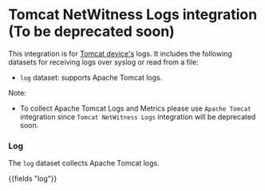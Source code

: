 # Tomcat NetWitness Logs integration (To be deprecated soon)

This integration is for [Tomcat device's](https://tomcat.apache.org/tomcat-10.0-doc/logging.html) logs. It includes the following
datasets for receiving logs over syslog or read from a file:

- `log` dataset: supports Apache Tomcat logs.

Note:
- To collect Apache Tomcat Logs and Metrics please use ``Apache Tomcat`` integration since ``Tomcat NetWitness Logs`` integration will be deprecated soon.

### Log

The `log` dataset collects Apache Tomcat logs.

{{fields "log"}}
